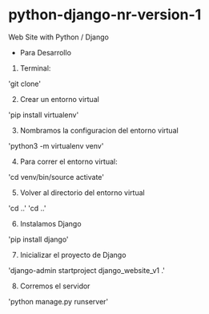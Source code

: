 # python-django-nr-version-1
Web Site with Python / Django

- Para Desarrollo

1. Terminal:

'git clone'

2. Crear un entorno virtual

'pip install virtualenv'

3. Nombramos la configuracion del entorno virtual

'python3 -m virtualenv venv'

4. Para correr el entorno virtual:

'cd venv/bin/source activate'

5. Volver al directorio del entorno virtual

'cd ..'
'cd ..'

6. Instalamos Django

'pip install django'

7. Inicializar el proyecto de Django

'django-admin startproject django_website_v1 .'

8. Corremos el servidor

'python manage.py runserver'





